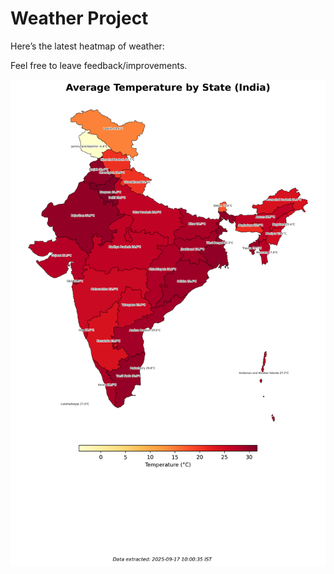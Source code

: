 # Weather Project

Here’s the latest heatmap of weather:

Feel free to leave feedback/improvements.

![India Heatmap](docs/assets/india_heatmap.png?v=CA396D)
